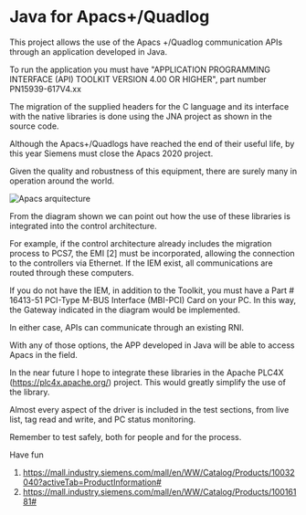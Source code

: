 
# Java for Apacs+/Quadlog

This project allows the use of the Apacs +/Quadlog communication APIs through an application developed in Java.

To run the application you must have "APPLICATION PROGRAMMING INTERFACE (API) TOOLKIT VERSION 4.00 OR HIGHER", part number PN15939-617V4.xx

The migration of the supplied headers for the C language and its interface with the native libraries is done using the JNA project as shown in the source code.

Although the Apacs+/Quadlogs have reached the end of their useful life, by this year Siemens must close the Apacs 2020 project.

Given the quality and robustness of this equipment, there are surely many in operation around the world.


![Apacs arquitecture](https://raw.githubusercontent.com/glcj/Apacs/master/docs/img/apacs.png)


From the diagram shown we can point out how the use of these libraries is integrated into the control architecture.

For example, if the control architecture already includes the migration process to PCS7, the EMI [2] must be incorporated, allowing the connection to the controllers via Ethernet. If the IEM exist, all communications are routed through these computers.


If you do not have the IEM, in addition to the Toolkit, you must have a Part # 16413-51 PCI-Type M-BUS Interface (MBI-PCI) Card on your PC. In this way, the Gateway indicated in the diagram would be implemented.

In either case, APIs can communicate through an existing RNI.

With any of those options, the APP developed in Java will be able to access Apacs in the field.

In the near future I hope to integrate these libraries in the Apache PLC4X (https://plc4x.apache.org/) project. This would greatly simplify the use of the library.

Almost every aspect of the driver is included in the test sections, from live list, tag read and write, and PC status monitoring.

Remember to test safely, both for people and for the process.

Have fun


1. https://mall.industry.siemens.com/mall/en/WW/Catalog/Products/10032040?activeTab=ProductInformation#
2. https://mall.industry.siemens.com/mall/en/WW/Catalog/Products/10016181#

